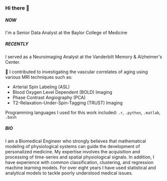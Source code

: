 ### Hi there 👋

##### NOW

I'm a Senior Data Analyst at the Baylor College of Medicine

##### RECENTLY

I served as a Neuroimaging Analyst at the Vanderbilt Memory & Alzheimer's Center.

🔭 I contributed to investigating the vascular correlates of aging using various MRI techniques such as:

- Arterial Spin Labeling (ASL)
- Blood Oxygen Level Dependent (BOLD) Imaging
- Phase Contrast Angiography (PCA)
- T2-Relaxation-Under-Spin-Tagging (TRUST) Imaging

Programming languages I used for this work included: `.r`, `.python`, `.matlab`, `.bash`

##### BIO

I am a Biomedical Engineer who strongly believes that mathematical modeling of physiological systems can guide the development of personalized medicine. My expertise involves the acquisition and processing of time-series and spatial physiological signals. In addition, I have experience with common classification, clustering, and regression machine learning models. For over eight years I have used statistical and analytical models to tackle poorly understood medical issues.
<!--
**ahmedhumza94/ahmedhumza94** is a ✨ _special_ ✨ repository because its `README.md` (this file) appears on your GitHub profile.

Here are some ideas to get you started:

- 🔭 I’m currently working on ...
- 🌱 I’m currently learning ...
- 👯 I’m looking to collaborate on ...
- 🤔 I’m looking for help with ...
- 💬 Ask me about ...
- 📫 How to reach me: ...
- 😄 Pronouns: ...
- ⚡ Fun fact: ...
-->
